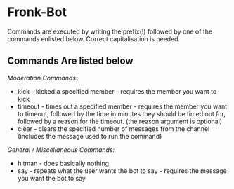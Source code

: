 # Fronk-Bot

Commands are executed by writing the prefix(!) followed by one of the commands enlisted below. Correct capitalisation is needed.

## Commands Are listed below

*Moderation Commands:*
* kick - kicked a specified member - requires the member you want to kick
* timeout - times out a specified member - requires the member you want to timeout, followed by the time in minutes they should be timed out for, followed by a reason for the timeout. (the reason argument is optional)
* clear - clears the specified number of messages from the channel (includes the message used to run the command)

*General / Miscellaneous Commands:*
* hitman - does basically nothing
* say - repeats what the user wants the bot to say - requires the message you want the bot to say
